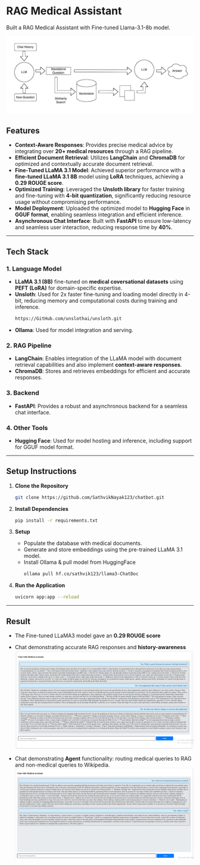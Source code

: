 # RAG Medical Assistant

Built a RAG Medical Assistant with Fine-tuned Llama-3.1-8b model.

![architecture](docs/1_lBVfMJ__9NjgKYiKI6mp4A.png)

## Features

- **Context-Aware Responses**: Provides precise medical advice by integrating over **20+ medical resources** through a RAG pipeline.
- **Efficient Document Retrieval**: Utilizes **LangChain** and **ChromaDB** for optimized and contextually accurate document retrieval.
- **Fine-Tuned LLaMA 3.1 Model**: Achieved superior performance with a **fine-tuned LLaMA 3.1 8B** model using **LoRA** techniques, achieving a **0.29 ROUGE score**.
- **Optimized Training**: Leveraged the **Unsloth library** for faster training and fine-tuning with **4-bit quantization**, significantly reducing resource usage without compromising performance.
- **Model Deployment**: Uploaded the optimized model to **Hugging Face** in **GGUF format**, enabling seamless integration and efficient inference.
- **Asynchronous Chat Interface**: Built with **FastAPI** to ensure low-latency and seamless user interaction, reducing response time by **40%**.

---

## Tech Stack

### 1. Language Model
- **LLaMA 3.1 (8B)** fine-tuned on **medical coversational datasets** using **PEFT (LoRA)** for domain-specific expertise.
- **Unsloth**: Used for 2x faster fine-tuning and loading model directly in 4-bit, reducing memory and computational costs during training and inference.
    ```bash
    https://GitHub.com/unslothai/unsloth.git
    ```
- **Ollama**: Used for model integration and serving.

### 2. RAG Pipeline
- **LangChain**: Enables integration of the LLaMA model with document retrieval capabilities and also implement **context-aware responses**.
- **ChromaDB**: Stores and retrieves embeddings for efficient and accurate responses.

### 3. Backend
- **FastAPI**: Provides a robust and asynchronous backend for a seamless chat interface.

### 4. Other Tools
- **Hugging Face**: Used for model hosting and inference, including support for GGUF model format.

---

## Setup Instructions

1. **Clone the Repository**
   ```bash
   git clone https://github.com/SathvikNayak123/chatbot.git
   ```

2. **Install Dependencies**
   ```bash
   pip install -r requirements.txt
   ```

3. **Setup**
   - Populate the database with medical documents.
   - Generate and store embeddings using the pre-trained LLaMA 3.1 model.
   - Install Ollama & pull model from HuggingFace
        ```bash
        ollama pull hf.co/sathvik123/llama3-ChatDoc
        ```

4. **Run the Application**
   ```bash
   uvicorn app:app --reload
   ```

---

## Result

- The Fine-tuned LLaMA3 model gave an **0.29 ROUGE score**

- Chat demonstrating accurate RAG responses and **history-awareness**
![sample-chat](docs/Screenshot%202024-12-16%20160214.png)

- Chat demonstrating **Agent** functionality: routing medical queries to RAG and non-medical queries to Wikipedia.
![sample-chat](docs/Screenshot%202025-01-09%20194922.png)

